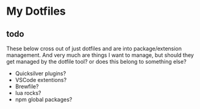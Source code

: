 # My Dotfiles

## todo

These below cross out of just dotfiles and are into package/extension management.  And very
much are things I want to manage, but should they get managed by the dotfile tool? or does
this belong to something else?

- Quicksilver plugins?
- VSCode extentions?
- Brewfile?
- lua rocks?
- npm global packages?

